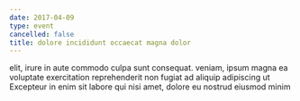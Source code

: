 ```yaml
---
date: 2017-04-09
type: event
cancelled: false
title: dolore incididunt occaecat magna dolor
---
```

elit, irure in aute commodo culpa sunt consequat. veniam, ipsum magna ea voluptate exercitation reprehenderit non fugiat ad aliquip adipiscing ut Excepteur in enim sit labore qui nisi amet, dolore eu nostrud eiusmod minim